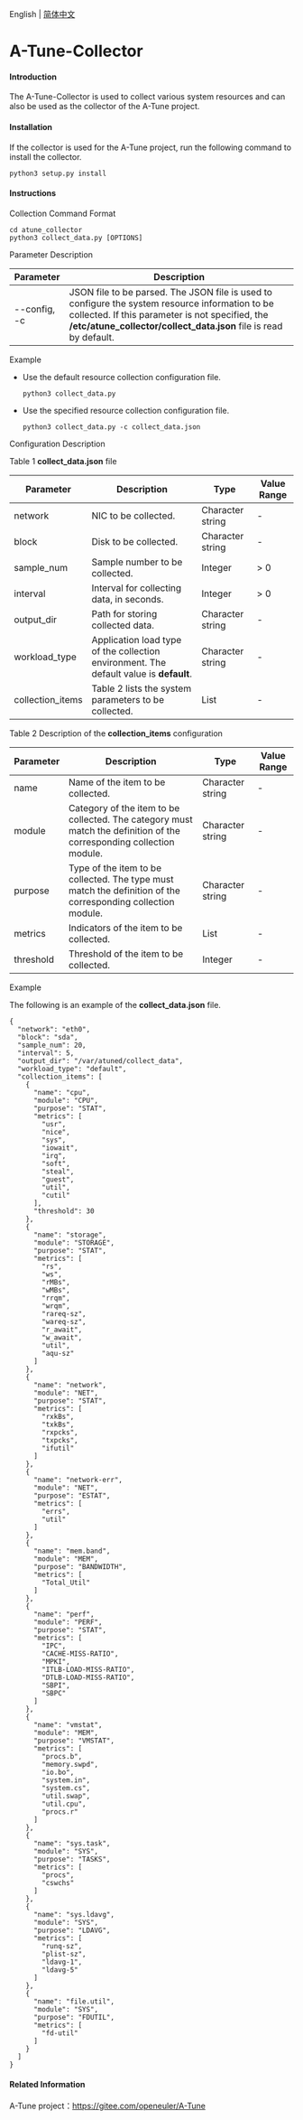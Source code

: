 English | [简体中文](./README.md)
# A-Tune-Collector

#### Introduction
The A-Tune-Collector is used to collect various system resources and can also be used as the collector of the A-Tune project.

#### Installation

If the collector is used for the A-Tune project, run the following command to install the collector.

```
python3 setup.py install
```

#### Instructions

Collection Command Format

```
cd atune_collector
python3 collect_data.py [OPTIONS]
```

Parameter Description

| Parameter    | Description                                                  |
| ------------ | ------------------------------------------------------------ |
| --config, -c | JSON file to be parsed. The JSON file is used to configure the system resource information to be collected. If this parameter is not specified, the **/etc/atune_collector/collect_data.json** file is read by default. |

Example

- Use the default resource collection configuration file.

  ```
  python3 collect_data.py
  ```

- Use the specified resource collection configuration file.

  ```
  python3 collect_data.py -c collect_data.json
  ```

Configuration Description

Table 1 **collect_data.json** file

| Parameter             | Description                                                  | Type             | Value Range |
| ---------------- | ------------------------------------------------------------ | ---------------- | ----------- |
| network          | NIC to be collected.                           | Character string | -           |
| block            | Disk to be collected.                          | Character string | -           |
| sample_num       | Sample number to be collected.                    | Integer          | > 0          |
| interval         | Interval for collecting data, in seconds.                    | Integer          | > 0          |
| output_dir       | Path for storing collected data.                        | Character string | -           |
| workload_type    | Application load type of the collection environment. The default value is **default**. | Character string | -           |
| collection_items | Table 2 lists the system parameters to be collected.         | List             | -           |

Table 2 Description of the **collection_items** configuration

| Parameter      | Description                                                  | Type             | Value Range |
| --------- | ------------------------------------------------------------ | ---------------- | ----------- |
| name      | Name of the item to be collected.                            | Character string | -           |
| module    | Category of the item to be collected. The category must match the definition of the corresponding collection module. | Character string | -           |
| purpose   | Type of the item to be collected. The type must match the definition of the corresponding collection module. | Character string | -           |
| metrics   | Indicators of the item to be collected.                      | List             | -           |
| threshold | Threshold of the item to be collected.                       | Integer          | -           |

Example

The following is an example of the **collect_data.json** file.

```
{
  "network": "eth0",
  "block": "sda",
  "sample_num": 20,
  "interval": 5,
  "output_dir": "/var/atuned/collect_data",
  "workload_type": "default",
  "collection_items": [
    {
      "name": "cpu",
      "module": "CPU",
      "purpose": "STAT",
      "metrics": [
        "usr",
        "nice",
        "sys",
        "iowait",
        "irq",
        "soft",
        "steal",
        "guest",
        "util",
        "cutil"
      ],
      "threshold": 30
    },
    {
      "name": "storage",
      "module": "STORAGE",
      "purpose": "STAT",
      "metrics": [
        "rs",
        "ws",
        "rMBs",
        "wMBs",
        "rrqm",
        "wrqm",
        "rareq-sz",
        "wareq-sz",
        "r_await",
        "w_await",
        "util",
        "aqu-sz"
      ]
    },
    {
      "name": "network",
      "module": "NET",
      "purpose": "STAT",
      "metrics": [
        "rxkBs",
        "txkBs",
        "rxpcks",
        "txpcks",
        "ifutil"
      ]
    },
    {
      "name": "network-err",
      "module": "NET",
      "purpose": "ESTAT",
      "metrics": [
        "errs",
        "util"
      ]
    },
    {
      "name": "mem.band",
      "module": "MEM",
      "purpose": "BANDWIDTH",
      "metrics": [
        "Total_Util"
      ]
    },
    {
      "name": "perf",
      "module": "PERF",
      "purpose": "STAT",
      "metrics": [
        "IPC",
        "CACHE-MISS-RATIO",
        "MPKI",
        "ITLB-LOAD-MISS-RATIO",
        "DTLB-LOAD-MISS-RATIO",
        "SBPI",
        "SBPC"
      ]
    },
    {
      "name": "vmstat",
      "module": "MEM",
      "purpose": "VMSTAT",
      "metrics": [
        "procs.b",
        "memory.swpd",
        "io.bo",
        "system.in",
        "system.cs",
        "util.swap",
        "util.cpu",
        "procs.r"
      ]
    },
    {
      "name": "sys.task",
      "module": "SYS",
      "purpose": "TASKS",
      "metrics": [
        "procs",
        "cswchs"
      ]
    },
    {
      "name": "sys.ldavg",
      "module": "SYS",
      "purpose": "LDAVG",
      "metrics": [
        "runq-sz",
        "plist-sz",
        "ldavg-1",
        "ldavg-5"
      ]
    },
    {
      "name": "file.util",
      "module": "SYS",
      "purpose": "FDUTIL",
      "metrics": [
        "fd-util"
      ]
    }
  ]
}
```

#### Related Information

A-Tune project：https://gitee.com/openeuler/A-Tune
